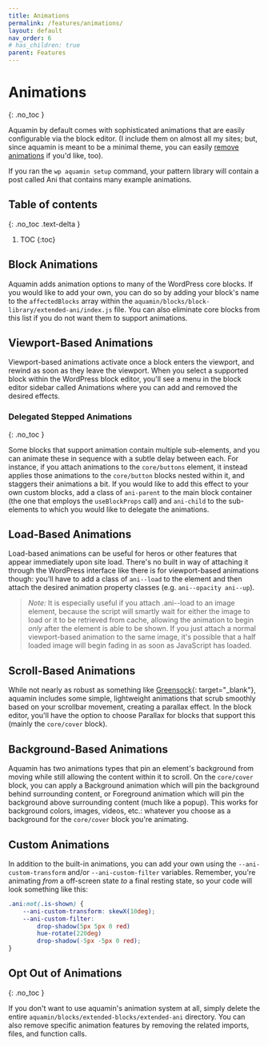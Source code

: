 ```yaml
---
title: Animations
permalink: /features/animations/
layout: default
nav_order: 6
# has_children: true
parent: Features
---
```



# Animations
{: .no_toc }

Aquamin by default comes with sophisticated animations that are easily configurable via the block editor. (I include them on almost all my sites; but, since aquamin is meant to be a minimal theme, you can easily [remove animations](#remove-or-customize-build) if you'd like, too).

If you ran the `wp aquamin setup` command, your pattern library will contain a post called Ani that contains many example animations.

## Table of contents
{: .no_toc .text-delta }

1. TOC
{:toc}

## Block Animations

Aquamin adds animation options to many of the WordPress core blocks. If you would like to add your own, you can do so by adding your block's name to the `affectedBlocks` array within the `aquamin/blocks/block-library/extended-ani/index.js` file. You can also eliminate core blocks from this list if you do not want them to support animations.

## Viewport-Based Animations

Viewport-based animations activate once a block enters the viewport, and rewind as soon as they leave the viewport. When you select a supported block within the WordPress block editor, you'll see a menu in the block editor sidebar called Animations where you can add and removed the desired effects.

### Delegated Stepped Animations
{: .no_toc }

Some blocks that support animation contain multiple sub-elements, and you can animate these in sequence with a subtle delay between each. For instance, if you attach animations to the `core/buttons` element, it instead applies those animations to the `core/button` blocks nested within it, and staggers their animations a bit. If you would like to add this effect to your own custom blocks, add a class of `ani-parent` to the main block container (the one that employs the `useBlockProps` call) and `ani-child` to the sub-elements to which you would like to delegate the animations.

## Load-Based Animations

Load-based animations can be useful for heros or other features that appear immediately upon site load. There's no built in way of attaching it through the WordPress interface like there is for viewport-based animations though: you'll have to add a class of `ani--load` to the element and then attach the desired animation property classes (e.g. `ani--opacity ani--up`). 

> _Note:_ It is especially useful if you attach .ani--load to an image element, because the script will smartly wait for either the image to load or it to be retrieved from cache, allowing the animation to begin _only_ after the element is able to be shown. If you just attach a normal viewport-based animation to the same image, it's possible that a half loaded image will begin fading in as soon as JavaScript has loaded.

## Scroll-Based Animations

While not nearly as robust as something like [Greensock](https://greensock.com/){: target="_blank"}, aquamin includes some simple, lightweight animations that scrub smoothly based on your scrollbar movement, creating a parallax effect. In the block editor, you'll have the option to choose Parallax for blocks that support this (mainly the `core/cover` block).

## Background-Based Animations

Aquamin has two animations types that pin an element's background from moving while still allowing the content within it to scroll. On the `core/cover` block, you can apply a Background animation which will pin the background behind surrounding content, or Foreground animation which will pin the background above surrounding content (much like a popup). This works for background colors, images, videos, etc.: whatever you choose as a background for the `core/cover` block you're animating.

## Custom Animations

In addition to the built-in animations, you can add your own using the `--ani-custom-transform` and/or `--ani-custom-filter` variables. Remember, you're animating _from_ a off-screen state _to_ a final resting state, so your code will look something like this:

```css
.ani:not(.is-shown) {
	--ani-custom-transform: skewX(10deg);
	--ani-custom-filter:
		drop-shadow(5px 5px 0 red)
		hue-rotate(220deg)
		drop-shadow(-5px -5px 0 red);
}
```

## Opt Out of Animations
{: .no_toc }

If you don't want to use aquamin's animation system at all, simply delete the entire `aquamin/blocks/extended-blocks/extended-ani` directory. You can also remove specific animation features by removing the related imports, files, and function calls.

